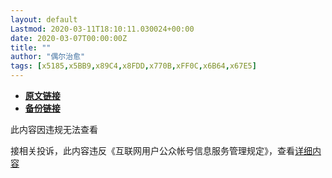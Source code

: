 ```yaml
---
layout: default
Lastmod: 2020-03-11T18:10:11.030024+00:00
date: 2020-03-07T00:00:00Z
title: ""
author: "偶尔治愈"
tags: [x5185,x5BB9,x89C4,x8FDD,x770B,xFF0C,x6B64,x67E5]
---
```


* [**原文链接**](https://mp.weixin.qq.com/s/-k1pz8N9jvmaLpLnvMbfXw)
* [**备份链接**](https://archive.li/wip/SQVyM)


此内容因违规无法查看

接相关投诉，此内容违反《互联网用户公众帐号信息服务管理规定》，查看[详细内容](http://www.cac.gov.cn/2017-09/07/c_1121624269.htm)

